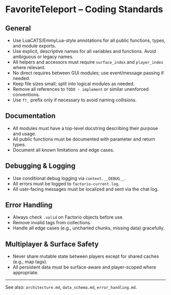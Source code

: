 # FavoriteTeleport – Coding Standards

## General
- Use LuaCATS/EmmyLua-style annotations for all public functions, types, and module exports.
- Use explicit, descriptive names for all variables and functions. Avoid ambiguous or legacy names.
- All helpers and accessors must require `surface_index` and `player_index` where relevant.
- No direct requires between GUI modules; use event/message passing if needed.
- Keep file sizes small; split into logical modules as needed.
- Remove all references to `TODO - implement` or similar unenforced conventions.
- Use `ft_` prefix only if necessary to avoid naming collisions.

## Documentation
- All modules must have a top-level docstring describing their purpose and usage.
- All public functions must be documented with parameter and return types.
- Document all known limitations and edge cases.

## Debugging & Logging
- Use conditional debug logging via `context.__DEBUG__`.
- All errors must be logged to `factorio-current.log`.
- All user-facing messages must be localized and sent via the chat log.

## Error Handling
- Always check `.valid` on Factorio objects before use.
- Remove invalid tags from collections.
- Handle all edge cases (e.g., uncharted chunks, missing data) gracefully.

## Multiplayer & Surface Safety
- Never share mutable state between players except for shared caches (e.g., map tags).
- All persistent data must be surface-aware and player-scoped where appropriate.

---

See also: `architecture.md`, `data_schema.md`, `error_handling.md`.
